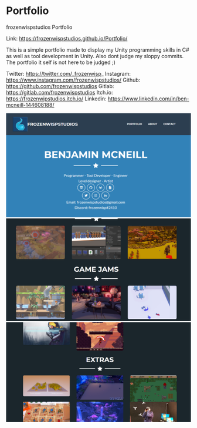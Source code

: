 # Portfolio
frozenwispstudios Portfolio 

Link: https://frozenwispstudios.github.io/Portfolio/

This is a simple portfolio made to display my Unity programming skills in C#
as well as tool development in Unity.
Also dont judge my sloppy commits. The portfolio it self is not here to be judged ;) 

Twitter: https://twitter.com/_frozenwisp_
Instagram: https://www.instagram.com/frozenwispstudios/
Github: https://github.com/frozenwispstudios
Gitlab: https://gitlab.com/frozenwispstudios
Itch.io: https://frozenwipstudios.itch.io/
Linkedin: https://www.linkedin.com/in/ben-mcneill-144608188/

![](assets/img/portfolio/portfolio1.png)
![](assets/img/portfolio/portfolio2.png)
![](assets/img/portfolio/portfolio3.png)
